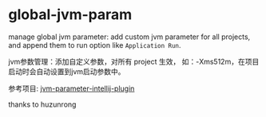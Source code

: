 # global-jvm-param

manage global jvm parameter: add custom jvm parameter for all projects, and append them to run option like `Application Run`.

jvm参数管理：添加自定义参数，对所有 project 生效， 如：-Xms512m，在项目启动时会自动设置到jvm启动参数中。

参考项目: [jvm-parameter-intellij-plugin](https://github.com/huzunrong/jvm-parameter-intellij-plugin)

thanks to huzunrong